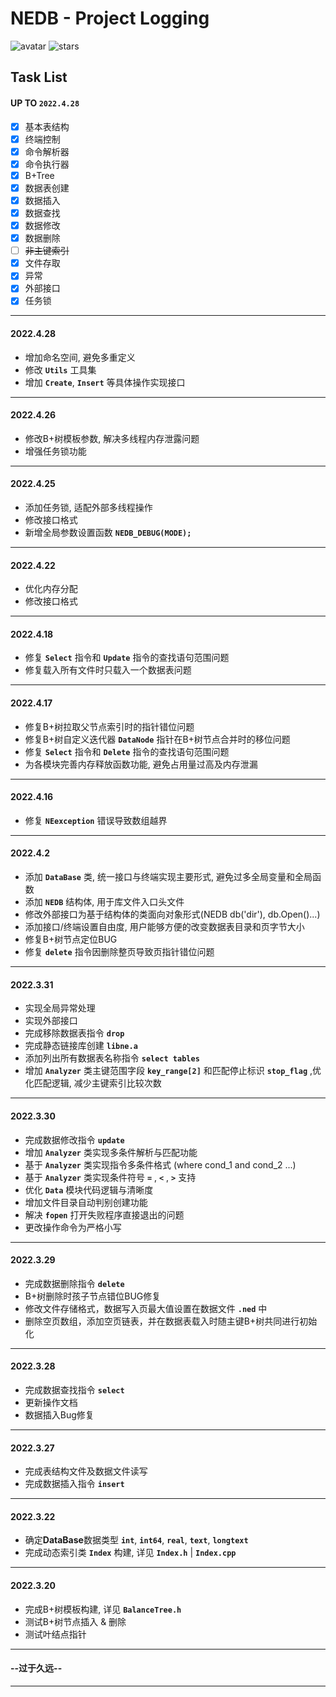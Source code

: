 # NEDB - Project Logging

![avatar](https://badgen.net/badge/Language/C++11/orange)
![stars](https://badgen.net/badge/Dev%20Env./Linux/green)

## Task List
#### UP TO **`2022.4.28`**
- [x] 基本表结构
- [x] 终端控制
- [x] 命令解析器
- [x] 命令执行器
- [x] B+Tree
- [x] 数据表创建
- [x] 数据插入
- [x] 数据查找
- [x] 数据修改
- [x] 数据删除
- [ ] ~~非主键索引~~
- [x] 文件存取
- [x] 异常
- [x] 外部接口
- [x] 任务锁

---
#### 2022.4.28
- 增加命名空间, 避免多重定义
- 修改 **`Utils`** 工具集
- 增加 **`Create`**, **`Insert`** 等具体操作实现接口

---
#### 2022.4.26
- 修改B+树模板参数, 解决多线程内存泄露问题
- 增强任务锁功能

---
#### 2022.4.25
- 添加任务锁, 适配外部多线程操作
- 修改接口格式
- 新增全局参数设置函数 **` NEDB_DEBUG(MODE); `**

---
#### 2022.4.22
- 优化内存分配
- 修改接口格式

---
#### 2022.4.18
- 修复 **`Select`** 指令和 **`Update`** 指令的查找语句范围问题
- 修复载入所有文件时只载入一个数据表问题

---
#### 2022.4.17
- 修复B+树拉取父节点索引时的指针错位问题
- 修复B+树自定义迭代器 **`DataNode`** 指针在B+树节点合并时的移位问题
- 修复 **`Select`** 指令和 **`Delete`** 指令的查找语句范围问题
- 为各模块完善内存释放函数功能, 避免占用量过高及内存泄漏

---
#### 2022.4.16
- 修复 **`NEexception`** 错误导致数组越界

---
#### 2022.4.2
- 添加 **`DataBase`** 类, 统一接口与终端实现主要形式, 避免过多全局变量和全局函数
- 添加 **`NEDB`** 结构体, 用于库文件入口头文件
- 修改外部接口为基于结构体的类面向对象形式(NEDB db('dir'), db.Open()...)
- 添加接口/终端设置自由度, 用户能够方便的改变数据表目录和页字节大小
- 修复B+树节点定位BUG
- 修复 **`delete`** 指令因删除整页导致页指针错位问题

---
#### 2022.3.31
- 实现全局异常处理
- 实现外部接口
- 完成移除数据表指令 **`drop`**
- 完成静态链接库创建 **`libne.a`**
- 添加列出所有数据表名称指令 **`select tables`**
- 增加 **`Analyzer`** 类主键范围字段 **`key_range[2]`** 和匹配停止标识 **`stop_flag`** ,优化匹配逻辑, 减少主键索引比较次数

---
#### 2022.3.30
- 完成数据修改指令 **`update`**
- 增加 **`Analyzer`** 类实现多条件解析与匹配功能
- 基于 **`Analyzer`** 类实现指令多条件格式 (where cond_1 and cond_2 ...)
- 基于 **`Analyzer`** 类实现条件符号 **`=`** , **`<`** , **`>`** 支持
- 优化 **`Data`** 模块代码逻辑与清晰度
- 增加文件目录自动判别创建功能
- 解决 **`fopen`** 打开失败程序直接退出的问题
- 更改操作命令为严格小写

---
#### 2022.3.29
- 完成数据删除指令 **`delete`**
- B+树删除时孩子节点错位BUG修复
- 修改文件存储格式，数据写入页最大值设置在数据文件 **`.ned`** 中
- 删除空页数组，添加空页链表，并在数据表载入时随主键B+树共同进行初始化

---
#### 2022.3.28
- 完成数据查找指令 **`select`**
- 更新操作文档
- 数据插入Bug修复

---
#### 2022.3.27
- 完成表结构文件及数据文件读写
- 完成数据插入指令 **`insert`**

---
#### 2022.3.22
- 确定**DataBase**数据类型 **`int`**, **`int64`**, **`real`**, **`text`**, **`longtext`**
- 完成动态索引类 **`Index`** 构建, 详见 **`Index.h`** | **`Index.cpp`** 
   
---
#### 2022.3.20
- 完成B+树模板构建, 详见  **`BalanceTree.h`**
- 测试B+树节点插入 & 删除
- 测试叶结点指针

---

#### --过于久远--

---